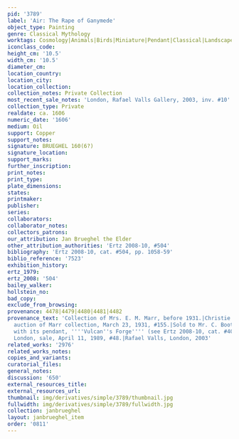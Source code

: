```yaml
---
pid: '3789'
label: 'Air: The Rape of Ganymede'
object_type: Painting
genre: Classical Mythology
worktags: Cosmology|Animals|Birds|Miniature|Pendant|Classical|Landscape|Mythological
iconclass_code:
height_cm: '10.5'
width_cm: '10.5'
diameter_cm:
location_country:
location_city:
location_collection:
collection_notes: Private Collection
most_recent_sale_notes: 'London, Rafael Valls Gallery, 2003, inv. #10'
collection_type: Private
realdate: ca. 1606
numeric_date: '1606'
medium: Oil
support: Copper
support_notes:
signature: BRUEGHEL 160(6?)
signature_location:
support_marks:
further_inscription:
print_notes:
print_type:
plate_dimensions:
states:
printmaker:
publisher:
series:
collaborators:
collaborator_notes:
collectors_patrons:
our_attribution: Jan Brueghel the Elder
other_attribution_authorities: 'Ertz 2008-10, #504'
bibliography: 'Ertz 2008-10, cat. #504, pp. 1058-59'
biblio_reference: '7523'
exhibition_history:
ertz_1979:
ertz_2008: '504'
bailey_walker:
hollstein_no:
bad_copy:
exclude_from_browsing:
provenance: 4478|4479|4480|4481|4482
provenance_text: 'Collection of Mrs. E. M. Marr, before 1931.|Christie''s, London,
  auction of Marr collection, March 23, 1931, #155.|Sold to Mr. C. Boot, possibly
  with its pendant, ''''Vulcan''s Forge'''' (see Ertz 2008-10, cat. #400)|Christie''s,
  London, sale, April 11, 1989, #48.|Rafael Valls, London, 2003'
related_works: '2976'
related_works_notes:
copies_and_variants:
curatorial_files:
general_notes:
discussion: '650'
external_resources_title:
external_resources_url:
thumbnail: img/derivatives/simple/3789/thumbnail.jpg
fullwidth: img/derivatives/simple/3789/fullwidth.jpg
collection: janbrueghel
layout: janbrueghel_item
order: '0811'
---
```

